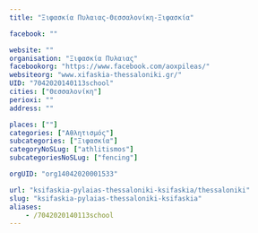 ```yaml
---
title: "Ξιφασκία Πυλαιας-Θεσσαλονίκη-Ξιφασκία"

facebook: ""

website: ""
organisation: "Ξιφασκία Πυλαιας"
facebookorg: "https://www.facebook.com/aoxpileas/"
websiteorg: "www.xifaskia-thessaloniki.gr/"
UID: "7042020140113school"
cities: ["Θεσσαλονίκη"]
perioxi: ""
address: ""

places: [""]
categories: ["Αθλητισμός"]
subcategories: ["Ξιφασκία"]
categoryNoSLug: ["athlitismos"]
subcategoriesNoSLug: ["fencing"]

orgUID: "org14042020001533"

url: "ksifaskia-pylaias-thessaloniki-ksifaskia/thessaloniki"
slug: "ksifaskia-pylaias-thessaloniki-ksifaskia"
aliases:
    - /7042020140113school
---
```





